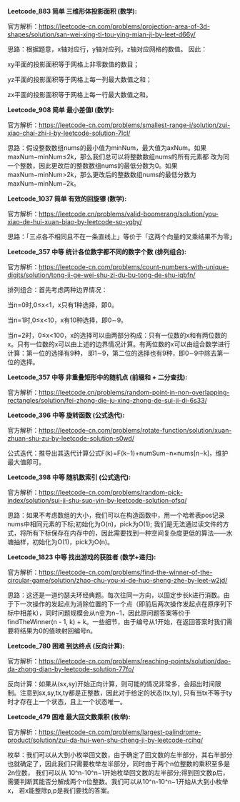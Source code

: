 **Leetcode_883 简单 三维形体投影面积 (数学):**

官方解析：https://leetcode-cn.com/problems/projection-area-of-3d-shapes/solution/san-wei-xing-ti-tou-ying-mian-ji-by-leet-d66y/

思路：根据题意，x轴对应行，y轴对应列，z轴对应网格的数值。 因此： 

xy平面的投影面积等于网格上非零数值的数目；

yz平面的投影面积等于网格上每一列最大数值之和；

zx平面的投影面积等于网格上每一行最大数值之和。


**Leetcode_908 简单 最小差值I (数学):**

官方解析：https://leetcode-cn.com/problems/smallest-range-i/solution/zui-xiao-chai-zhi-i-by-leetcode-solution-7lcl/

思路：假设整数数组nums的最小值为minNum，最大值为axNum。如果maxNum−minNum≤2k，那么我们总可以将整数数组nums的所有元素都
改为同一个整数，因此更改后的整数数组nums的最低分数为0。如果maxNum−minNum>2k，那么更改后的整数数组nums的最低分数为maxNum−minNum−2k。

**Leetcode_1037 简单 有效的回旋镖 (数学):**

官方解析：https://leetcode.cn/problems/valid-boomerang/solution/you-xiao-de-hui-xuan-biao-by-leetcode-so-yqby/

思路：「三点各不相同且不在一条直线上」等价于「这两个向量的叉乘结果不为零」

**Leetcode_357 中等 统计各位数字都不同的数字个数 (排列组合):**

官方解析：https://leetcode-cn.com/problems/count-numbers-with-unique-digits/solution/tong-ji-ge-wei-shu-zi-du-bu-tong-de-shu-iqbfn/

排列组合：首先考虑两种边界情况：

当n=0时,0≤x<1，x只有1种选择，即0。

当n=1时,0≤x<10，x有10种选择，即0∼9。

当n=2时，0≤x<100，x的选择可以由两部分构成：只有一位数的x和有两位数的x。只有一位数的x可以由上述的边界情况计算。有两位数的x可以由组合数学进行计算：第一位的选择有9种，
即1∼9，第二位的选择也有9种，即0∼9中除去第一位的选择。

**Leetcode_357 中等 非重叠矩形中的随机点 (前缀和 + 二分查找):**

官方解析：https://leetcode.cn/problems/random-point-in-non-overlapping-rectangles/solution/fei-zhong-die-ju-xing-zhong-de-sui-ji-di-6s33/

**Leetcode_396 中等  旋转函数 (公式迭代):**

官方解析：https://leetcode-cn.com/problems/rotate-function/solution/xuan-zhuan-shu-zu-by-leetcode-solution-s0wd/

公式迭代：推导出其迭代计算公式F(k)=F(k−1)+numSum−n×nums[n−k]，维护最大值即可。

**Leetcode_398 中等  随机数索引 (公式迭代):**

官方解析：https://leetcode-cn.com/problems/random-pick-index/solution/sui-ji-shu-suo-yin-by-leetcode-solution-ofsq/

思路：如果不考虑数组的大小，我们可以在构造函数中，用一个哈希表pos记录nums中相同元素的下标;初始化为O(n)，pick为O(1);
我们是无法通过读文件的方式，将所有下标保存在内存中的，因此需要找到一种空间复杂度更低的算法——水塘抽样，初始化为O(1)，pick为O(n)。

**Leetcode_1823 中等 找出游戏的获胜者 (数学+递归):**

官方解析：https://leetcode-cn.com/problems/find-the-winner-of-the-circular-game/solution/zhao-chu-you-xi-de-huo-sheng-zhe-by-leet-w2jd/

思路：这还是一道约瑟夫环经典题。每次往同一方向，以固定步长k进行消数。由于下一次操作的发起点为消除位置的下一个点（即前后两次操作发起点在原序列下标中相差k），同时问题规模会从n变为n−1，因此原问题答案等价于
findTheWinner(n - 1, k) + k。一些细节，由于编号从1开始，在返回答案时我们需要将结果为0的值映射回编号n。



**Leetcode_780 困难 到达终点 (反向计算):**

官方解析：https://leetcode-cn.com/problems/reaching-points/solution/dao-da-zhong-dian-by-leetcode-solution-77fo/

反向计算：如果从(sx,sy)开始正向计算，则可能的情况非常多，会超出时间限制。注意到sx,sy,tx,ty都是正整数，因此对于给定的状态(tx,ty),
只有当tx不等于ty时才存在上一个状态，且上一个状态唯一。

**Leetcode_479 困难 最大回文数乘积 (枚举):**

官方解析：https://leetcode-cn.com/problems/largest-palindrome-product/solution/zui-da-hui-wen-shu-cheng-ji-by-leetcode-rcihq/

枚举：我们可以从大到小枚举回文数，由于确定了回文数的左半部分，其右半部分也就确定了，因此我们只需要枚举左半部分，同时由于两个n位整数的乘积至多是2n位数，
我们可以从 10^n-10^n−1开始枚举回文数的左半部分;得到回文数p后，需要判断其能否分解成两个n位整数。我们可以从10^n-10^n−1开始从大到小枚举x，
若x能整除p,p是我们要找的答案。










